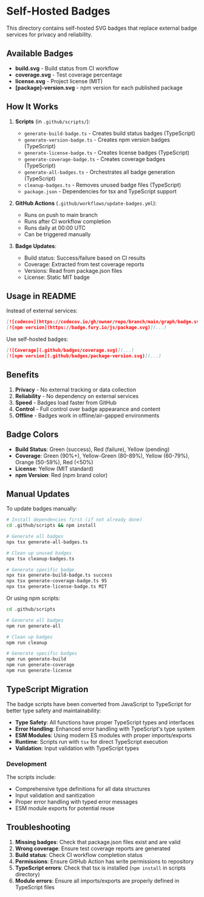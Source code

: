 # Self-Hosted Badges

This directory contains self-hosted SVG badges that replace external badge services for privacy and reliability.

## Available Badges

- **build.svg** - Build status from CI workflow
- **coverage.svg** - Test coverage percentage
- **license.svg** - Project license (MIT)
- **[package]-version.svg** - npm version for each published package

## How It Works

1. **Scripts** (in `.github/scripts/`):
   - `generate-build-badge.ts` - Creates build status badges (TypeScript)
   - `generate-version-badge.ts` - Creates npm version badges (TypeScript)
   - `generate-license-badge.ts` - Creates license badges (TypeScript)
   - `generate-coverage-badge.ts` - Creates coverage badges (TypeScript)
   - `generate-all-badges.ts` - Orchestrates all badge generation (TypeScript)
   - `cleanup-badges.ts` - Removes unused badge files (TypeScript)
   - `package.json` - Dependencies for tsx and TypeScript support

2. **GitHub Actions** (`.github/workflows/update-badges.yml`):
   - Runs on push to main branch
   - Runs after CI workflow completion
   - Runs daily at 00:00 UTC
   - Can be triggered manually

3. **Badge Updates**:
   - Build status: Success/failure based on CI results
   - Coverage: Extracted from test coverage reports
   - Versions: Read from package.json files
   - License: Static MIT badge

## Usage in README

Instead of external services:
```markdown
[![codecov](https://codecov.io/gh/owner/repo/branch/main/graph/badge.svg)](...)
[![npm version](https://badge.fury.io/js/package.svg)](...)
```

Use self-hosted badges:
```markdown
[![Coverage](.github/badges/coverage.svg)](...)
[![npm version](.github/badges/package-version.svg)](...)
```

## Benefits

1. **Privacy** - No external tracking or data collection
2. **Reliability** - No dependency on external services
3. **Speed** - Badges load faster from GitHub
4. **Control** - Full control over badge appearance and content
5. **Offline** - Badges work in offline/air-gapped environments

## Badge Colors

- **Build Status**: Green (success), Red (failure), Yellow (pending)
- **Coverage**: Green (90%+), Yellow-Green (80-89%), Yellow (60-79%), Orange (50-59%), Red (<50%)
- **License**: Yellow (MIT standard)
- **npm Version**: Red (npm brand color)

## Manual Updates

To update badges manually:

```bash
# Install dependencies first (if not already done)
cd .github/scripts && npm install

# Generate all badges
npx tsx generate-all-badges.ts

# Clean up unused badges
npx tsx cleanup-badges.ts

# Generate specific badge
npx tsx generate-build-badge.ts success
npx tsx generate-coverage-badge.ts 95
npx tsx generate-license-badge.ts MIT
```

Or using npm scripts:

```bash
cd .github/scripts

# Generate all badges
npm run generate-all

# Clean up badges
npm run cleanup

# Generate specific badges
npm run generate-build
npm run generate-coverage
npm run generate-license
```

## TypeScript Migration

The badge scripts have been converted from JavaScript to TypeScript for better type safety and maintainability:

- **Type Safety**: All functions have proper TypeScript types and interfaces
- **Error Handling**: Enhanced error handling with TypeScript's type system
- **ESM Modules**: Using modern ES modules with proper imports/exports
- **Runtime**: Scripts run with `tsx` for direct TypeScript execution
- **Validation**: Input validation with TypeScript types

### Development

The scripts include:
- Comprehensive type definitions for all data structures
- Input validation and sanitization
- Proper error handling with typed error messages
- ESM module exports for potential reuse

## Troubleshooting

1. **Missing badges**: Check that package.json files exist and are valid
2. **Wrong coverage**: Ensure test coverage reports are generated
3. **Build status**: Check CI workflow completion status
4. **Permissions**: Ensure GitHub Action has write permissions to repository
5. **TypeScript errors**: Check that tsx is installed (`npm install` in scripts directory)
6. **Module errors**: Ensure all imports/exports are properly defined in TypeScript files
